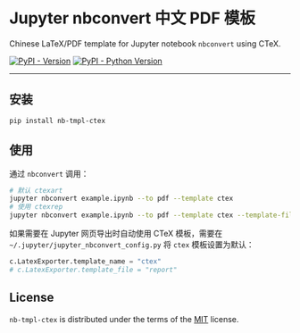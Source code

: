 # Jupyter nbconvert 中文 PDF 模板

Chinese LaTeX/PDF template for Jupyter notebook `nbconvert` using CTeX.

[![PyPI - Version](https://img.shields.io/pypi/v/nb-tmpl-ctex.svg)](https://pypi.org/project/nb-tmpl-ctex)
[![PyPI - Python Version](https://img.shields.io/pypi/pyversions/nb-tmpl-ctex.svg)](https://pypi.org/project/nb-tmpl-ctex)

-----

## 安装

```console
pip install nb-tmpl-ctex
```

## 使用

通过 `nbconvert` 调用：
```bash
# 默认 ctexart
jupyter nbconvert example.ipynb --to pdf --template ctex
# 使用 ctexrep
jupyter nbconvert example.ipynb --to pdf --template ctex --template-file report
```

如果需要在 Jupyter 网页导出时自动使用 CTeX 模板，需要在 `~/.jupyter/jupyter_nbconvert_config.py` 将 `ctex` 模板设置为默认：

```python
c.LatexExporter.template_name = "ctex"
# c.LatexExporter.template_file = "report"
```

## License

`nb-tmpl-ctex` is distributed under the terms of the [MIT](https://spdx.org/licenses/MIT.html) license.
